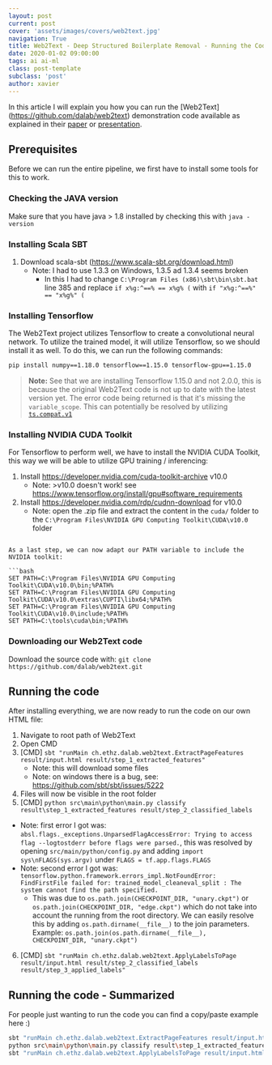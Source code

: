 ```yaml
---
layout: post
current: post
cover: 'assets/images/covers/web2text.jpg'
navigation: True
title: Web2Text - Deep Structured Boilerplate Removal - Running the Code
date: 2020-01-02 09:00:00
tags: ai ai-ml
class: post-template
subclass: 'post'
author: xavier
---
```


In this article I will explain you how you can run the [Web2Text] (https://github.com/dalab/web2text) demonstration code available as explained in their [paper](https://arxiv.org/pdf/1801.02607.pdf) or [presentation](https://www.slideshare.net/eickhoff/web2text-deep-structured-boilerplate-removal).

## Prerequisites

Before we can run the entire pipeline, we first have to install some tools for this to work.

### Checking the JAVA version

Make sure that you have java > 1.8 installed by checking this with `java -version`

### Installing Scala SBT

1. Download scala-sbt (https://www.scala-sbt.org/download.html)
    * Note: I had to use 1.3.3 on Windows, 1.3.5 ad 1.3.4 seems broken
        * In this I had to change `C:\Program Files (x86)\sbt\bin\sbt.bat` line 385 and replace `if x%g:^==% == x%g% (` with `if "x%g:^==%" == "x%g%" (`

### Installing Tensorflow

The Web2Text project utilizes Tensorflow to create a convolutional neural network. To utilize the trained model, it will utilize Tensorflow, so we should install it as well. To do this, we can run the following commands:

```bash
pip install numpy==1.18.0 tensorflow==1.15.0 tensorflow-gpu==1.15.0
```

> **Note:** See that we are installing Tensorflow 1.15.0 and not 2.0.0, this is because the original Web2Text code is not up to date with the latest version yet. The error code being returned is that it's missing the `variable_scope`. This can potentially be resolved by utilizing [`ts.compat.v1`]((https://www.tensorflow.org/api_docs/python/tf/compat/v1/variable_scope))

### Installing NVIDIA CUDA Toolkit

For Tensorflow to perform well, we have to install the NVIDIA CUDA Toolkit, this way we will be able to utilize GPU training / inferencing:

1. Install https://developer.nvidia.com/cuda-toolkit-archive v10.0
    * Note: >v10.0 doesn't work! see https://www.tensorflow.org/install/gpu#software_requirements
2. Install https://developer.nvidia.com/rdp/cudnn-download for v10.0
    * Note: open the .zip file and extract the content in the `cuda/` folder to the `C:\Program Files\NVIDIA GPU Computing Toolkit\CUDA\v10.0` folder
```

As a last step, we can now adapt our PATH variable to include the NVIDIA toolkit:

```bash
SET PATH=C:\Program Files\NVIDIA GPU Computing Toolkit\CUDA\v10.0\bin;%PATH%
SET PATH=C:\Program Files\NVIDIA GPU Computing Toolkit\CUDA\v10.0\extras\CUPTI\libx64;%PATH%
SET PATH=C:\Program Files\NVIDIA GPU Computing Toolkit\CUDA\v10.0\include;%PATH%
SET PATH=C:\tools\cuda\bin;%PATH%
```

### Downloading our Web2Text code

Download the source code with: `git clone https://github.com/dalab/web2text.git`

## Running the code

After installing everything, we are now ready to run the code on our own HTML file:

1. Navigate to root path of Web2Text
2. Open CMD
3. [CMD] `sbt "runMain ch.ethz.dalab.web2text.ExtractPageFeatures result/input.html result/step_1_extracted_features"`
    * Note: this will download some files
    * Note: on windows there is a bug, see: https://github.com/sbt/sbt/issues/5222
4. Files will now be visible in the root folder
5. [CMD] `python src\main\python\main.py classify result\step_1_extracted_features result/step_2_classified_labels`
* Note: first error I got was: `absl.flags._exceptions.UnparsedFlagAccessError: Trying to access flag --logtostderr before flags were parsed.`, this was resolved by opening `src/main/python/config.py` and adding `import sys\nFLAGS(sys.argv)` under `FLAGS = tf.app.flags.FLAGS`
* Note: second error I got was: `tensorflow.python.framework.errors_impl.NotFoundError: FindFirstFile failed for: trained_model_cleaneval_split : The system cannot find the path specified.`
    * This was due to `os.path.join(CHECKPOINT_DIR, "unary.ckpt")` or `os.path.join(CHECKPOINT_DIR, "edge.ckpt")` which do not take into account the running from the root directory. We can easily resolve this by adding `os.path.dirname(__file__)` to the join parameters. Example: `os.path.join(os.path.dirname(__file__), CHECKPOINT_DIR, "unary.ckpt")`
6. [CMD] `sbt "runMain ch.ethz.dalab.web2text.ApplyLabelsToPage result/input.html result/step_2_classified_labels result/step_3_applied_labels"`

## Running the code - Summarized

For people just wanting to run the code you can find a copy/paste example here :)

```bash
sbt "runMain ch.ethz.dalab.web2text.ExtractPageFeatures result/input.html result/step_1_extracted_features"
python src\main\python\main.py classify result\step_1_extracted_features result/step_2_classified_labels
sbt "runMain ch.ethz.dalab.web2text.ApplyLabelsToPage result/input.html result/step_2_classified_labels result/step_3_applied_labels"
```